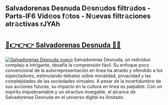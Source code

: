 ## Salvadorenas Desnuda D𝚎sn𝚞dos filtr𝚊dos - Parts-lF6 Vid𝚎os f𝚘tos - N𝚞evas filtr𝚊ciones atr𝚊ctivas rJYAh

# <h2><a href="http://mb0wb9.tromn.icu/?c=Salvadorenas+Desnuda">🔗👉👉👉 Salvadorenas Desnuda 🔗🔗</a></h2>

[![Salvadorenas Desnuda nuevo](https://i.imgur.com/pEAQMta.gif)](http://mb0wb9.tromn.icu/?c=Salvadorenas+Desnuda)
Salvadorenas Desnuda, un individuo complejo e intrigante, desafía la comprensión fácil. Su enfoque poco convencional de la autorrepresentación en línea ha atraído y ofendido a los espectadores, estimulando debates sobre moralidad, privacidad y las complejidades de las sociedades virtuales. A pesar de la incertidumbre de sus acciones futuras, su impacto en la cultura en línea es palpable. Con un espíritu inquebrantable y un atractivo innegable, el alcance de Salvadorenas Desnuda en el universo digital es ilimitado.
